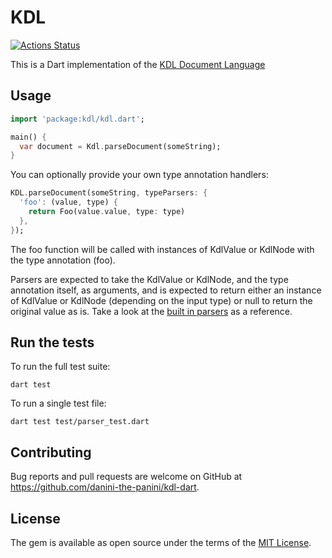 # KDL

[![Actions Status](https://github.com/danini-the-panini/kdl-dart/workflows/Dart/badge.svg)](https://github.com/jellymann/kdl-dart/actions)

This is a Dart implementation of the [KDL Document Language](https://kdl.dev)

## Usage

```dart
import 'package:kdl/kdl.dart';

main() {
  var document = Kdl.parseDocument(someString);
}
```

You can optionally provide your own type annotation handlers:

```dart
KDL.parseDocument(someString, typeParsers: {
  'foo': (value, type) {
    return Foo(value.value, type: type)
  },
});
```

The foo function will be called with instances of KdlValue or KdlNode with the type annotation (foo).

Parsers are expected to take the KdlValue or KdlNode, and the type annotation itself, as arguments, and is expected to return either an instance of KdlValue or KdlNode (depending on the input type) or null to return the original value as is. Take a look at the [built in parsers](lib/src/types) as a reference.


## Run the tests

To run the full test suite:

```
dart test
```

To run a single test file:

```
dart test test/parser_test.dart
```

## Contributing

Bug reports and pull requests are welcome on GitHub at https://github.com/danini-the-panini/kdl-dart.


## License

The gem is available as open source under the terms of the [MIT License](https://opensource.org/licenses/MIT).
